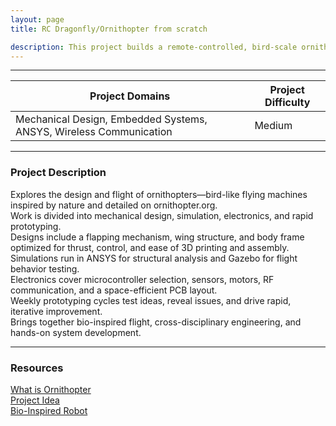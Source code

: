 ```yaml
---
layout: page
title: RC Dragonfly/Ornithopter from scratch

description: This project builds a remote-controlled, bird-scale ornithopter from scratch, blending bio-inspired design with precision engineering.
---
```


---

| Project Domains                                                    | Project Difficulty |
|--------------------------------------------------------------------|--------------------|
| Mechanical Design, Embedded Systems, ANSYS, Wireless Communication | Medium             |

---

### Project Description


Explores the design and flight of ornithopters—bird-like flying machines inspired by nature and detailed on ornithopter.org.<br>
Work is divided into mechanical design, simulation, electronics, and rapid prototyping.<br>
Designs include a flapping mechanism, wing structure, and body frame optimized for thrust, control, and ease of 3D printing and assembly.<br>
Simulations run in ANSYS for structural analysis and Gazebo for flight behavior testing.<br>
Electronics cover microcontroller selection, sensors, motors, RF communication, and a space-efficient PCB layout.<br>
Weekly prototyping cycles test ideas, reveal issues, and drive rapid, iterative improvement.<br>
Brings together bio-inspired flight, cross-disciplinary engineering, and hands-on system development.

---

### Resources

[What is Ornithopter](https://www.youtube.com/watch?v=8o5H1Wo9o3w)<br>
[Project Idea](http://ornithopter.org)<br>
[Bio-Inspired Robot](https://youtu.be/ewYISBNg-6k?si=YqFaakEtvmGTojLm)<br>
